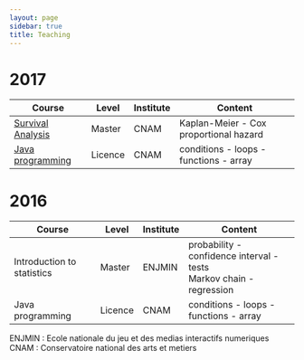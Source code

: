 ```yaml
---
layout: page
sidebar: true
title: Teaching
---
```


# 2017

| Course             | Level   | Institute | Content      |
| ------------------ | ------  | ----------|--------------|
| [Survival Analysis](/teaching/survival) | Master | CNAM | Kaplan-Meier - Cox proportional hazard |
| [Java programming](/teaching/nfa031) | Licence | CNAM      | conditions - loops - functions - array |

# 2016

| Course             | Level   | Institute | Content      |
| ------------------ | ------  | ----------|--------------|
| Introduction to statistics | Master  | ENJMIN    | probability - confidence interval - tests <br> Markov chain - regression |
| Java programming   | Licence | CNAM      | conditions - loops - functions - array |

ENJMIN : Ecole nationale du jeu et des medias interactifs numeriques 
CNAM : Conservatoire national des arts et metiers